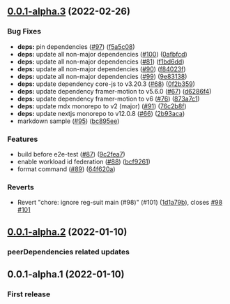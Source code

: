 ## [0.0.1-alpha.3](https://github.com/mdx-lib/mdx-lib/compare/v0.0.1-alpha.2...v0.0.1-alpha.3) (2022-02-26)


### Bug Fixes

* **deps:** pin dependencies ([#97](https://github.com/mdx-lib/mdx-lib/issues/97)) ([f5a5c08](https://github.com/mdx-lib/mdx-lib/commit/f5a5c08b9b1bad97a56b2c350ff428cbba7092ae))
* **deps:** update all non-major dependencies ([#100](https://github.com/mdx-lib/mdx-lib/issues/100)) ([0afbfcd](https://github.com/mdx-lib/mdx-lib/commit/0afbfcdc1a12989e4fa1e292f3d41830d458254c))
* **deps:** update all non-major dependencies ([#81](https://github.com/mdx-lib/mdx-lib/issues/81)) ([f1bd6dd](https://github.com/mdx-lib/mdx-lib/commit/f1bd6dd7fe4e38a308caac6855e69ad205c75a9b))
* **deps:** update all non-major dependencies ([#90](https://github.com/mdx-lib/mdx-lib/issues/90)) ([f84023f](https://github.com/mdx-lib/mdx-lib/commit/f84023f3eb3672de526f4f15fe5089f9c070336c))
* **deps:** update all non-major dependencies ([#99](https://github.com/mdx-lib/mdx-lib/issues/99)) ([9e83138](https://github.com/mdx-lib/mdx-lib/commit/9e83138b91d495af31978394976dda096b843dd6))
* **deps:** update dependency core-js to v3.20.3 ([#68](https://github.com/mdx-lib/mdx-lib/issues/68)) ([0f2b359](https://github.com/mdx-lib/mdx-lib/commit/0f2b3590cb644dc3944301ee7e2d5bfc652d2406))
* **deps:** update dependency framer-motion to v5.6.0 ([#67](https://github.com/mdx-lib/mdx-lib/issues/67)) ([d6286f4](https://github.com/mdx-lib/mdx-lib/commit/d6286f410a4b7c83c20889e0b60835707f483286))
* **deps:** update dependency framer-motion to v6 ([#76](https://github.com/mdx-lib/mdx-lib/issues/76)) ([873a7c1](https://github.com/mdx-lib/mdx-lib/commit/873a7c10c3e2953d6a14f6a2ad19a07d2070c295))
* **deps:** update mdx monorepo to v2 (major) ([#91](https://github.com/mdx-lib/mdx-lib/issues/91)) ([76c2b8f](https://github.com/mdx-lib/mdx-lib/commit/76c2b8f8069f609f344f607427004907d4c0f6c7))
* **deps:** update nextjs monorepo to v12.0.8 ([#66](https://github.com/mdx-lib/mdx-lib/issues/66)) ([2b93aca](https://github.com/mdx-lib/mdx-lib/commit/2b93aca5f9275dd85ab6b2d294afff24faf4506a))
* markdown sample ([#95](https://github.com/mdx-lib/mdx-lib/issues/95)) ([bc895ee](https://github.com/mdx-lib/mdx-lib/commit/bc895ee7f27aea36896919b975ab8304480a0703))


### Features

* build before e2e-test ([#87](https://github.com/mdx-lib/mdx-lib/issues/87)) ([9c2fea7](https://github.com/mdx-lib/mdx-lib/commit/9c2fea72944f6a955f86d9cb7b3d4e31c1e779d5))
* enable  workload id federation ([#88](https://github.com/mdx-lib/mdx-lib/issues/88)) ([bcf9261](https://github.com/mdx-lib/mdx-lib/commit/bcf9261b4d495e8f4f33852473332bb1fac6f655))
* format command ([#89](https://github.com/mdx-lib/mdx-lib/issues/89)) ([64f620a](https://github.com/mdx-lib/mdx-lib/commit/64f620a908a72f3bfae39c7f500129c8d23848c0))


### Reverts

* Revert "chore: ignore reg-suit main (#98)" (#101) ([1d1a79b](https://github.com/mdx-lib/mdx-lib/commit/1d1a79b6318266fee057c3d386e2bf20032c6f8b)), closes [#98](https://github.com/mdx-lib/mdx-lib/issues/98) [#101](https://github.com/mdx-lib/mdx-lib/issues/101)



## [0.0.1-alpha.2](https://github.com/mdx-lib/mdx-lib/compare/v0.0.1-alpha.1...v0.0.1-alpha.2) (2022-01-10)
### peerDependencies related updates

## 0.0.1-alpha.1 (2022-01-10)
### First release
